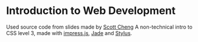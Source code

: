# Introduction to Web Development

Used source code from slides made by [Scott Cheng](https://github.com/scottcheng/revolutionary-css3)
A non-technical intro to CSS level 3, made with [impress.js](http://bartaz.github.com/impress.js/), [Jade](http://jade-lang.com/) and [Stylus](http://learnboost.github.com/stylus/).

